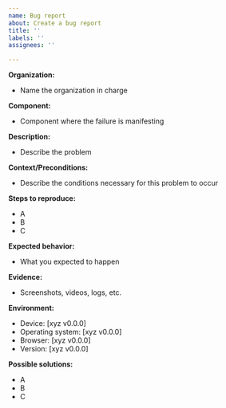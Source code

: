 ```yaml
---
name: Bug report
about: Create a bug report
title: ''
labels: ''
assignees: ''

---
```


<!-- High risk defects are discussed with organization first then reported here for educational purposes, public discussion, and analysis -->

**Organization:**
- Name the organization in charge

**Component:**
- Component where the failure is manifesting

**Description:**
- Describe the problem

**Context/Preconditions:**
- Describe the conditions necessary for this problem to occur

**Steps to reproduce:**
- A
- B
- C

**Expected behavior:**
- What you expected to happen

**Evidence:**
- Screenshots, videos, logs, etc.

**Environment:**
 - Device: [xyz v0.0.0]
 - Operating system: [xyz v0.0.0]
 - Browser: [xyz v0.0.0]
 - Version: [xyz v0.0.0]

**Possible solutions:**
- A
- B
- C
